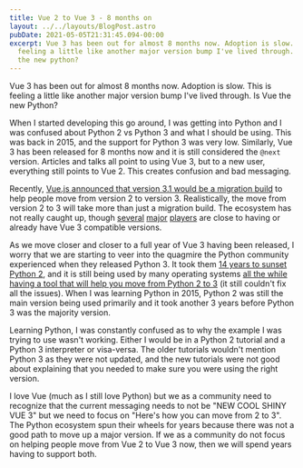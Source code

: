```yaml
---
title: Vue 2 to Vue 3 - 8 months on
layout: ../../layouts/BlogPost.astro
pubDate: 2021-05-05T21:31:45.094-00:00
excerpt: Vue 3 has been out for almost 8 months now. Adoption is slow. This is
  feeling a little like another major version bump I've lived through. Is Vue
  the new python?
---
```

Vue 3 has been out for almost 8 months now. Adoption is slow. This is feeling a little like another major version bump I've lived through. Is Vue the new Python?

When I started developing this go around, I was getting into Python and I was confused about Python 2 vs Python 3 and what I should be using. This was back in 2015, and the support for Python 3 was very low. Similarly, Vue 3 has been released for 8 months now and it is still considered the `@next` version. Articles and talks all point to using Vue 3, but to a new user, everything still points to Vue 2. This creates confusion and bad messaging.

Recently, [Vue.js announced that version 3.1 would be a migration build](https://twitter.com/vuejs/status/1388144585600274433) to help people move from version 2 to version 3. Realistically, the move from version 2 to 3 will take more than just a migration build. The ecosystem has not really caught up, though [several](https://twitter.com/Atinux/status/1365324549215186951) [major](https://twitter.com/vuetifyjs/status/1387437816813080581) [players](https://twitter.com/quasarframework/status/1389523264482029573) are close to having or already have Vue 3 compatible versions.

As we move closer and closer to a full year of Vue 3 having been released, I worry that we are starting to veer into the quagmire the Python community experienced when they released Python 3. It took them [14 years to sunset Python 2](https://www.python.org/doc/sunset-python-2/), and it is still being used by many operating systems [all the while having a tool that will help you move from Python 2 to 3](https://docs.python.org/3/library/2to3.html) (it still couldn't fix all the issues). When I was learning Python in 2015, Python 2 was still the main version being used primarily and it took another 3 years before Python 3 was the majority version.

Learning Python, I was constantly confused as to why the example I was trying to use wasn't working. Either I would be in a Python 2 tutorial and a Python 3 interpreter or visa-versa. The older tutorials wouldn't mention Python 3 as they were not updated, and the new tutorials were not good about explaining that you needed to make sure you were using the right version.

I love Vue (much as I still love Python) but we as a community need to recognize that the current messaging needs to not be "NEW COOL SHINY VUE 3" but we need to focus on "Here's how you can move from 2 to 3". The Python ecosystem spun their wheels for years because there was not a good path to move up a major version. If we as a community do not focus on helping people move from Vue 2 to Vue 3 now, then we will spend years having to support both.
